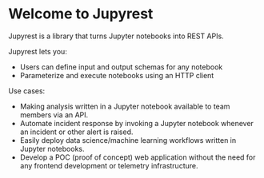 # Welcome to Jupyrest

Jupyrest is a library that turns Jupyter notebooks into REST APIs.

Jupyrest lets you:

* Users can define input and output schemas for any notebook
* Parameterize and execute notebooks using an HTTP client

Use cases:

* Making analysis written in a Jupyter notebook available to team members via an API.
* Automate incident response by invoking a Jupyter notebook whenever an incident or other alert is raised.
* Easily deploy data science/machine learning workflows written in Jupyter notebooks.
* Develop a POC (proof of concept) web application without the need for any frontend development or telemetry infrastructure.
